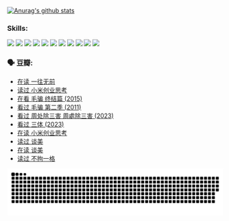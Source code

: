 
[![Anurag's github stats](https://github-readme-stats.vercel.app/api?username=w940853815)](https://github.com/anuraghazra/github-readme-stats)

### Skills:

<code><img height="32" src="https://cdn.jsdelivr.net/npm/simple-icons@v5/icons/python.svg"></code>
<code><img height="32" src="https://cdn.jsdelivr.net/npm/simple-icons@v5/icons/javascript.svg"></code>
<code><img height="32" src="https://cdn.jsdelivr.net/npm/simple-icons@v5/icons/django.svg"></code>
<code><img height="32" src="https://cdn.jsdelivr.net/npm/simple-icons@v5/icons/flask.svg"></code>
<code><img height="32" src="https://cdn.jsdelivr.net/npm/simple-icons@v5/icons/vuetify.svg"></code>
<code><img height="32" src="https://cdn.jsdelivr.net/npm/simple-icons@v5/icons/git.svg"></code>
<code><img height="32" src="https://cdn.jsdelivr.net/npm/simple-icons@v5/icons/docker.svg"></code>
<code><img height="32" src="https://cdn.jsdelivr.net/npm/simple-icons@v5/icons/postgresql.svg"></code>
<code><img height="32" src="https://cdn.jsdelivr.net/npm/simple-icons@v5/icons/elasticsearch.svg"></code>
<code><img height="32" src="https://cdn.jsdelivr.net/npm/simple-icons@v5/icons/macos.svg"></code>
<code><img height="32" src="https://cdn.jsdelivr.net/npm/simple-icons@v5/icons/linux.svg"></code>

### 🗣 豆瓣:

<!-- DOUBAN-ACTIVITIES:START -->
- [在读 一往无前](https://www.douban.com/people/136069238/status/4590507310/?_i=14566315)
- [读过 小米创业思考](https://www.douban.com/people/136069238/status/4590506983/?_i=14566315)
- [在看 毛骗 终结篇‎ (2015)](https://www.douban.com/people/136069238/status/4581971924/?_i=14566316)
- [看过 毛骗 第二季‎ (2011)](https://www.douban.com/people/136069238/status/4581971810/?_i=14566316)
- [看过 周处除三害 周處除三害‎ (2023)](https://www.douban.com/people/136069238/status/4575646701/?_i=14566316)
- [看过 三体‎ (2023)](https://www.douban.com/people/136069238/status/4574263039/?_i=14566316)
- [在读 小米创业思考](https://www.douban.com/people/136069238/status/4572047905/?_i=14566316)
- [读过 谈美](https://www.douban.com/people/136069238/status/4572047629/?_i=14566316)
- [在读 谈美](https://www.douban.com/people/136069238/status/4560861771/?_i=14566316)
- [读过 不拘一格](https://www.douban.com/people/136069238/status/4560861445/?_i=14566316)
<!-- DOUBAN-ACTIVITIES:END -->


![Snake animation](https://raw.githubusercontent.com/w940853815/w940853815/output/github-contribution-grid-snake.svg)

<!--
**w940853815/w940853815** is a ✨ _special_ ✨ repository because its `README.md` (this file) appears on your GitHub profile.

Here are some ideas to get you started:

- 🔭 I’m currently working on ...
- 🌱 I’m currently learning ...
- 👯 I’m looking to collaborate on ...
- 🤔 I’m looking for help with ...
- 💬 Ask me about ...
- 📫 How to reach me: ...
- 😄 Pronouns: ...
- ⚡ Fun fact: ...
-->
